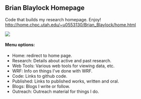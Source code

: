 ## Brian Blaylock Homepage

Code that builds my research homepage. Enjoy!  
http://home.chpc.utah.edu/~u0553130/Brian_Blaylock/home.html

![]('./images/home_screenshot.png')

#### Menu options:
- Home: redirect to home page.
- Research: Details about active and past research.
- Web Tools: Various web tools for viewing data, etc.
- WRF: Info on things I've done with WRF.
- Code: Links to github code.
- Published: Links to published works, written and oral. 
- Blogs: Blogs I write or follow.
- Outreach: Outreach material for things I do.